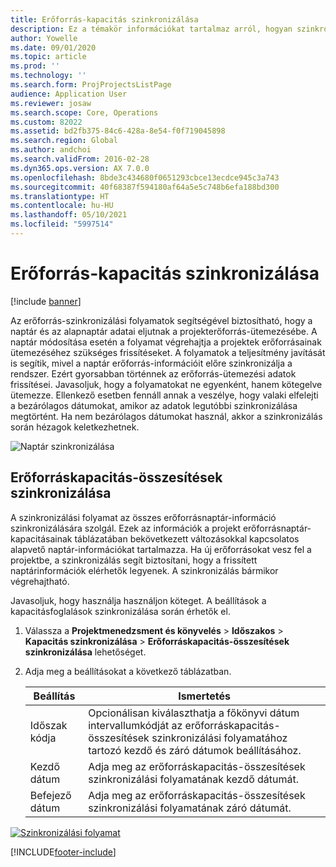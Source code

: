 ```yaml
---
title: Erőforrás-kapacitás szinkronizálása
description: Ez a témakör információkat tartalmaz arról, hogyan szinkronizálható az erőforrások kapacitása a naptárak és a projektek között.
author: Yowelle
ms.date: 09/01/2020
ms.topic: article
ms.prod: ''
ms.technology: ''
ms.search.form: ProjProjectsListPage
audience: Application User
ms.reviewer: josaw
ms.search.scope: Core, Operations
ms.custom: 82022
ms.assetid: bd2fb375-84c6-428a-8e54-f0f719045898
ms.search.region: Global
ms.author: andchoi
ms.search.validFrom: 2016-02-28
ms.dyn365.ops.version: AX 7.0.0
ms.openlocfilehash: 8bde3c434680f0651293cbce13ecdce945c3a743
ms.sourcegitcommit: 40f68387f594180af64a5e5c748b6efa188bd300
ms.translationtype: HT
ms.contentlocale: hu-HU
ms.lasthandoff: 05/10/2021
ms.locfileid: "5997514"
---
```

# <a name="synchronize-resource-capacity"></a>Erőforrás-kapacitás szinkronizálása

[!include [banner](../includes/banner.md)]

Az erőforrás-szinkronizálási folyamatok segítségével biztosítható, hogy a naptár és az alapnaptár adatai eljutnak a projekterőforrás-ütemezésébe. A naptár módosítása esetén a folyamat végrehajtja a projektek erőforrásainak ütemezéséhez szükséges frissítéseket. A folyamatok a teljesítmény javítását is segítik, mivel a naptár erőforrás-információit előre szinkronizálja a rendszer. Ezért gyorsabban történnek az erőforrás-ütemezési adatok frissítései. Javasoljuk, hogy a folyamatokat ne egyenként, hanem kötegelve ütemezze. Ellenkező esetben fennáll annak a veszélye, hogy valaki elfelejti a bezárólagos dátumokat, amikor az adatok legutóbbi szinkronizálása megtörtént. Ha nem bezárólagos dátumokat használ, akkor a szinkronizálás során hézagok keletkezhetnek.

![Naptár szinkronizálása](./media/projectresourcing04-1024x471.jpg)

## <a name="synchronize-resource-capacity-roll-ups"></a>Erőforráskapacitás-összesítések szinkronizálása

A szinkronizálási folyamat az összes erőforrásnaptár-információ szinkronizálására szolgál. Ezek az információk a projekt erőforrásnaptár-kapacitásainak táblázatában bekövetkezett változásokkal kapcsolatos alapvető naptár-információkat tartalmazza. Ha új erőforrásokat vesz fel a projektbe, a szinkronizálás segít biztosítani, hogy a frissített naptárinformációk elérhetők legyenek. A szinkronizálás bármikor végrehajtható.

Javasoljuk, hogy használja használjon köteget. A beállítások a kapacitásfoglalások szinkronizálása során érhetők el.

1. Válassza a **Projektmenedzsment és könyvelés** &gt; **Időszakos** &gt; **Kapacitás szinkronizálása** &gt; **Erőforráskapacitás-összesítések szinkronizálása** lehetőséget.
2. Adja meg a beállításokat a következő táblázatban.

    | Beállítás      | Ismertetés |
    |-------------|-------------|
    | Időszak kódja | Opcionálisan kiválaszthatja a főkönyvi dátum intervallumkódját az erőforráskapacitás-összesítések szinkronizálási folyamatához tartozó kezdő és záró dátumok beállításához. |
    | Kezdő dátum  | Adja meg az erőforráskapacitás-összesítések szinkronizálási folyamatának kezdő dátumát. |
    | Befejező dátum    | Adja meg az erőforráskapacitás-összesítések szinkronizálási folyamatának záró dátumát. |

[![Szinkronizálási folyamat](./media/projectresourcing09.jpg)](./media/projectresourcing09.jpg)


[!INCLUDE[footer-include](../includes/footer-banner.md)]